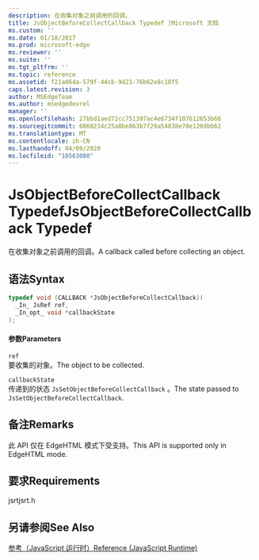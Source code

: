 ```yaml
---
description: 在收集对象之前调用的回调。
title: JsObjectBeforeCollectCallback Typedef |Microsoft 文档
ms.custom: ''
ms.date: 01/18/2017
ms.prod: microsoft-edge
ms.reviewer: ''
ms.suite: ''
ms.tgt_pltfrm: ''
ms.topic: reference
ms.assetid: f21a064a-579f-44cb-9d21-76b62e8c18f5
caps.latest.revision: 3
author: MSEdgeTeam
ms.author: msedgedevrel
manager: ''
ms.openlocfilehash: 27bbd1aed72cc751397ac4e6734f107612653b66
ms.sourcegitcommit: 6860234c25a8be863b7f29a54838e78e120dbb62
ms.translationtype: MT
ms.contentlocale: zh-CN
ms.lasthandoff: 04/09/2020
ms.locfileid: "10563080"
---
```

# <span data-ttu-id="46652-103">JsObjectBeforeCollectCallback Typedef</span><span class="sxs-lookup"><span data-stu-id="46652-103">JsObjectBeforeCollectCallback Typedef</span></span>
<span data-ttu-id="46652-104">在收集对象之前调用的回调。</span><span class="sxs-lookup"><span data-stu-id="46652-104">A callback called before collecting an object.</span></span>  
  
## <span data-ttu-id="46652-105">语法</span><span class="sxs-lookup"><span data-stu-id="46652-105">Syntax</span></span>  
  
```cpp  
typedef void (CALLBACK *JsObjectBeforeCollectCallback)(  
  _In_ JsRef ref,  
  _In_opt_ void *callbackState  
);  
```  
  
#### <span data-ttu-id="46652-106">参数</span><span class="sxs-lookup"><span data-stu-id="46652-106">Parameters</span></span>  
 `ref`  
 <span data-ttu-id="46652-107">要收集的对象。</span><span class="sxs-lookup"><span data-stu-id="46652-107">The object to be collected.</span></span>  
  
 `callbackState`  
 <span data-ttu-id="46652-108">传递到的状态 `JsSetObjectBeforeCollectCallback` 。</span><span class="sxs-lookup"><span data-stu-id="46652-108">The state passed to `JsSetObjectBeforeCollectCallback`.</span></span>  
  
## <span data-ttu-id="46652-109">备注</span><span class="sxs-lookup"><span data-stu-id="46652-109">Remarks</span></span>  
 <span data-ttu-id="46652-110">此 API 仅在 EdgeHTML 模式下受支持。</span><span class="sxs-lookup"><span data-stu-id="46652-110">This API is supported only in EdgeHTML mode.</span></span>  
  
## <span data-ttu-id="46652-111">要求</span><span class="sxs-lookup"><span data-stu-id="46652-111">Requirements</span></span>  
 <span data-ttu-id="46652-112">jsrt</span><span class="sxs-lookup"><span data-stu-id="46652-112">jsrt.h</span></span>  
  
## <span data-ttu-id="46652-113">另请参阅</span><span class="sxs-lookup"><span data-stu-id="46652-113">See Also</span></span>  
 [<span data-ttu-id="46652-114">参考（JavaScript 运行时）</span><span class="sxs-lookup"><span data-stu-id="46652-114">Reference (JavaScript Runtime)</span></span>](../chakra-hosting/reference-javascript-runtime.md)